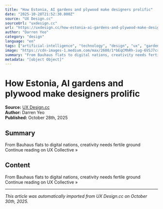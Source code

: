 ```yaml
---
title: "How Estonia, AI gardens and plywood make designers prolific"
date: "2025-10-28T21:52:30.000Z"
source: "UX Design.cc"
sourceUrl: "uxdesign.cc"
url: "https://uxdesign.cc/how-estonia-ai-gardens-and-plywood-make-designers-prolific-039a356465ca?source=rss----138adf9c44c---4"
author: "Darren Yeo"
category: "design"
language: "en"
tags: ["artificial-intelligence", "technology", "design", "ux", "gardening", "english"]
image: "https://cdn-images-1.medium.com/max/2600/1*bEqCMhRh-iug-6VSJ7cs8w.png"
summary: "From Bauhaus flats to digital nations, creativity needs fertile ground Continue reading on UX Collective »"
metadata: "[object Object]"
---
```


# How Estonia, AI gardens and plywood make designers prolific

**Source:** [UX Design.cc](https://uxdesign.cc/how-estonia-ai-gardens-and-plywood-make-designers-prolific-039a356465ca?source=rss----138adf9c44c---4)  
**Author:** Darren Yeo  
**Published:** October 28th, 2025  

## Summary

From Bauhaus flats to digital nations, creativity needs fertile ground Continue reading on UX Collective »

## Content

From Bauhaus flats to digital nations, creativity needs fertile ground Continue reading on UX Collective »

---

*This article was automatically imported from UX Design.cc on October 30th, 2025.*
